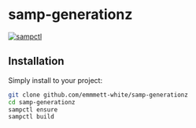 # samp-generationz

[![sampctl](https://img.shields.io/badge/sampctl-samp--generationz-2f2f2f.svg?style=for-the-badge)](https://github.com/emmett-white/samp-generationz)

<!--
Short description of your library, why it's useful, some examples, pictures or
videos. Link to your forum release thread too.

Remember: You can use "forumfmt" to convert this readme to forum BBCode!

What the sections below should be used for:

`## Installation`: Leave this section un-edited unless you have some specific
additional installation procedure.

`## Testing`: Whether your library is tested with a simple `main()` and `print`,
unit-tested, or demonstrated via prompting the player to connect, you should
include some basic information for users to try out your code in some way.

And finally, maintaining your version number`:

* Follow [Semantic Versioning](https://semver.org/)
* When you release a new version, update `VERSION` and `git tag` it
* Versioning is important for sampctl to use the version control features

Happy Pawning!
-->

## Installation

Simply install to your project:

```bash
git clone github.com/emmmett-white/samp-generationz
cd samp-generationz
sampctl ensure
sampctl build
```